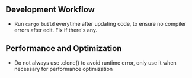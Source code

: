 ## Development Workflow
- Run `cargo build` everytime after updating code, to ensure no compiler errors after edit. Fix if there's any.

## Performance and Optimization
- Do not always use .clone() to avoid runtime error, only use it when necessary for performance optimization